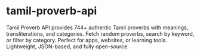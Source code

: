 # tamil-proverb-api
Tamil Proverb API provides 744+ authentic Tamil proverbs with meanings, transliterations, and categories. Fetch random proverbs, search by keyword, or filter by category. Perfect for apps, websites, or learning tools. Lightweight, JSON-based, and fully open-source.

